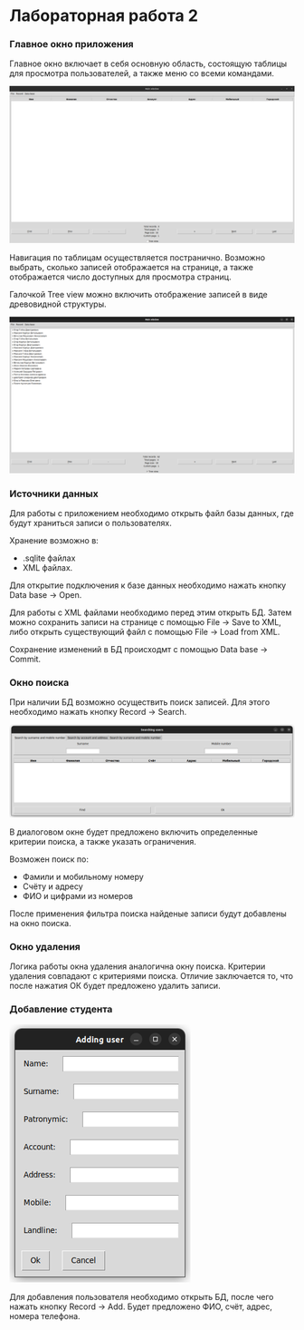 # Лабораторная работа 2

### Главное окно приложения

Главное окно включает в себя основную область, состоящую таблицы для просмотра пользователей, а также меню со всеми командами.

![image](img/1.png)

Навигация по таблицам осуществляется постранично. Возможно выбрать, сколько записей отображается на странице, а также отображается число доступных для просмотра страниц.

Галочкой Tree view можно включить отображение записей в виде древовидной структуры.

![image](img/2.png)

### Источники данных

Для работы с приложением необходимо открыть файл базы данных, где будут храниться записи о пользователях.

Хранение возможно в:
- .sqlite файлах
- XML файлах.

Для открытие подключения к базе данных необходимо нажать кнопку Data base -> Open.

Для работы с XML файлами необходимо перед этим открыть БД. Затем можно сохранить записи на странице с помощью File -> Save to XML, либо открыть существующий файл с помощью File -> Load from XML.

Сохранение изменений в БД происходмт с помощью Data base -> Commit.

### Окно поиска

При наличии БД возможно осуществить поиск  записей. Для этого необходимо нажать кнопку Record -> Search.

![image](img/3.png)

В диалоговом окне будет предложено включить определенные критерии поиска, а также указать ограничения.

Возможен поиск по:
- Фамили и мобильному номеру
- Счёту и адресу
- ФИО и цифрами из номеров

После применения фильтра поиска найденые записи будут добавлены на окно поиска.

### Окно удаления

Логика работы окна удаления аналогична окну поиска. Критерии удаления совпадают с критериями поиска. Отличие заключается то, что после нажатия ОК будет предложено удалить записи.

### Добавление студента

![image](img/4.png)

Для добавления пользователя необходимо открыть БД, после чего нажать кнопку Record -> Add. Будет предложено ФИО, счёт, адрес, номера телефона.
